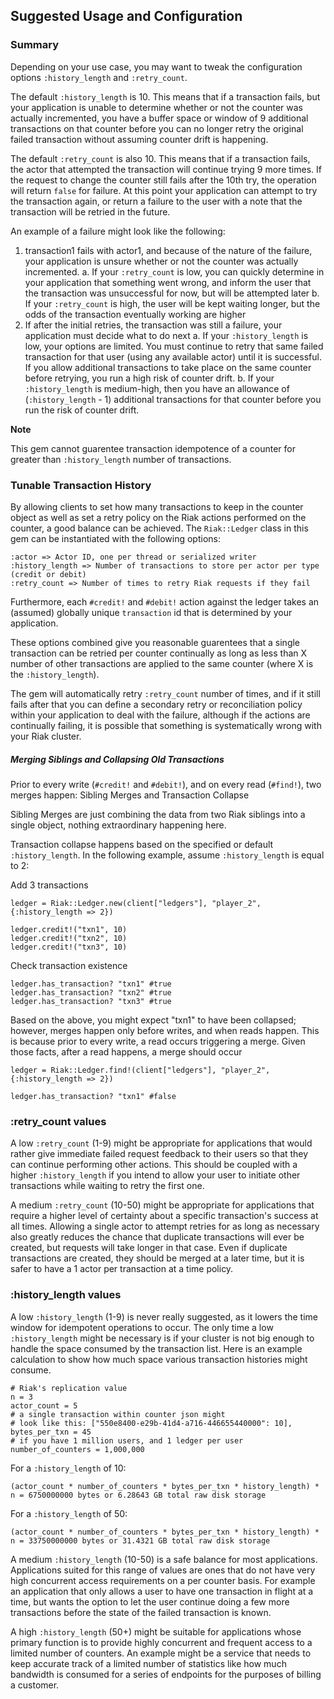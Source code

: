 ## Suggested Usage and Configuration

### Summary

Depending on your use case, you may want to tweak the configuration options `:history_length` and `:retry_count`.

The default `:history_length` is 10. This means that if a transaction fails, but your application is unable to determine whether or not the counter was actually incremented, you have a buffer space or window of 9 additional transactions on that counter before you can no longer retry the original failed transaction without assuming counter drift is happening.

The default `:retry_count` is also 10. This means that if a transaction fails, the actor that attempted the transaction will continue trying 9 more times. If the request to change the counter still fails after the 10th try, the operation will return `false` for failure. At this point your application can attempt to try the transaction again, or return a failure to the user with a note that the transaction will be retried in the future.

An example of a failure might look like the following:

1. transaction1 fails with actor1, and because of the nature of the failure, your application is unsure whether or not the counter was actually incremented.
	a. If your `:retry_count` is low, you can quickly determine in your application that something went wrong, and inform the user that the transaction was unsuccessful for now, but will be attempted later
	b. If your `:retry_count` is high, the user will be kept waiting longer, but the odds of the transaction eventually working are higher
2. If after the initial retries, the transaction was still a failure, your application must decide what to do next
	a. If your `:history_length` is low, your options are limited. You must continue to retry that same failed transaction for that user (using any available actor) until it is successful. If you allow additional transactions to take place on the same counter before retrying, you run a high risk of counter drift.
	b. If your `:history_length` is medium-high, then you have an allowance of (`:history_length` - 1) additional transactions for that counter before you run the risk of counter drift.

**Note**

This gem cannot guarentee transaction idempotence of a counter for greater than `:history_length` number of transactions.

### Tunable Transaction History
By allowing clients to set how many transactions to keep in the counter object as well as set a retry policy on the Riak actions performed on the counter, a good balance can be achieved. The `Riak::Ledger` class in this gem can be instantiated with the following options:

```
:actor => Actor ID, one per thread or serialized writer
:history_length => Number of transactions to store per actor per type (credit or debit)
:retry_count => Number of times to retry Riak requests if they fail
```

Furthermore, each `#credit!` and `#debit!` action against the ledger takes an (assumed) globally unique `transaction` id that is determined by your application.

These options combined give you reasonable guarentees that a single transaction can be retried per counter continually as long as less than X number of other transactions are applied to the same counter (where X is the `:history_length`).

The gem will automatically retry `:retry_count` number of times, and if it still fails after that you can define a secondary retry or reconciliation policy within your application to deal with the failure, although if the actions are continually failing, it is possible that something is systematically wrong with your Riak cluster.

##### Merging Siblings and Collapsing Old Transactions

Prior to every write (`#credit!` and `#debit!`), and on every read (`#find!`), two merges happen: Sibling Merges and Transaction Collapse

Sibling Merges are just combining the data from two Riak siblings into a single object, nothing extraordinary happening here.

Transaction collapse happens based on the specified or default `:history_length`. In the following example, assume `:history_length` is equal to 2:

Add 3 transactions

```
ledger = Riak::Ledger.new(client["ledgers"], "player_2", {:history_length => 2})

ledger.credit!("txn1", 10)
ledger.credit!("txn2", 10)
ledger.credit!("txn3", 10)
```

Check transaction existence

```
ledger.has_transaction? "txn1" #true
ledger.has_transaction? "txn2" #true
ledger.has_transaction? "txn3" #true
```

Based on the above, you might expect "txn1" to have been collapsed; however, merges happen only before writes, and when reads happen. This is because prior to every write, a read occurs triggering a merge. Given those facts, after a read happens, a merge should occur

```
ledger = Riak::Ledger.find!(client["ledgers"], "player_2", {:history_length => 2})

ledger.has_transaction? "txn1" #false
```

### :retry_count values

A low `:retry_count` (1-9) might be appropriate for applications that would rather give immediate failed request feedback to their users so that they can continue performing other actions. This should be coupled with a higher `:history_length` if you intend to allow your user to initiate other transactions while waiting to retry the first one.

A medium `:retry_count` (10-50) might be appropriate for applications that require a higher level of certainty about a specific transaction's success at all times. Allowing a single actor to attempt retries for as long as necessary also greatly reduces the chance that duplicate transactions will ever be created, but requests will take longer in that case. Even if duplicate transactions are created, they should be merged at a later time, but it is safer to have a 1 actor per transaction at a time policy.

### :history_length values

A low `:history_length` (1-9) is never really suggested, as it lowers the time window for idempotent operations to occur. The only time a low `:history_length` might be necessary is if your cluster is not big enough to handle the space consumed by the transaction list. Here is an example calculation to show how much space various transaction histories might consume.

```
# Riak's replication value
n = 3
actor_count = 5
# a single transaction within counter json might
# look like this: ["550e8400-e29b-41d4-a716-446655440000": 10],
bytes_per_txn = 45
# if you have 1 million users, and 1 ledger per user
number_of_counters = 1,000,000
```

For a `:history_length` of 10:

```
(actor_count * number_of_counters * bytes_per_txn * history_length) * n = 6750000000 bytes or 6.28643 GB total raw disk storage
```

For a `:history_length` of 50:

```
(actor_count * number_of_counters * bytes_per_txn * history_length) * n = 33750000000 bytes or 31.4321 GB total raw disk storage
```

A medium `:history_length` (10-50) is a safe balance for most applications. Applications suited for this range of values are ones that do not have very high concurrent access requirements on a per counter basis. For example an application that only allows a user to have one transaction in flight at a time, but wants the option to let the user continue doing a few more transactions before the state of the failed transaction is known.

A high `:history_length` (50+) might be suitable for applications whose primary function is to provide highly concurrent and frequent access to a limited number of counters. An example might be a service that needs to keep accurate track of a limited number of statistics like how much bandwidth is consumed for a series of endpoints for the purposes of billing a customer.